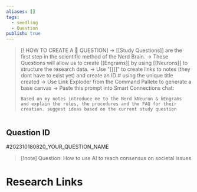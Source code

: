 ```yaml
---
aliases: []
tags:
  - seedling
  - Question
publish: true
---
```

>[! HOW TO CREATE A 🧠 QUESTION] 
>-> [[Study Questions]] are the first step in the scientific method of the Nerd Brain.
-> These Questions will allow us to create [[Engrams]] by using [[Neurons]] to structure the research data.
-> Use "[[]]" to create links to notes (they dont have to exist yet) and create an ID # using the unique title created
> -> Use Link Exploder from the Command Pallete to generate a base canvas
> -> Paste this prompt into Smart Connections chat:
> ```
> Based on my notes introduce me to the Nerd kNeuron & kEngrams and explain the rules, the procedures and the FAQ for their creation. suggest ideas based on the current study question
> ```
```
```

## Question ID

#202310180820_YOUR_QUESTION_NAME

>[!note] Question:
>How to use AI to reach consensus on societal issues

# Research Links